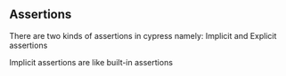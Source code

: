 ## Assertions
There are two kinds of assertions in cypress namely: Implicit and Explicit assertions

Implicit assertions are like built-in assertions 